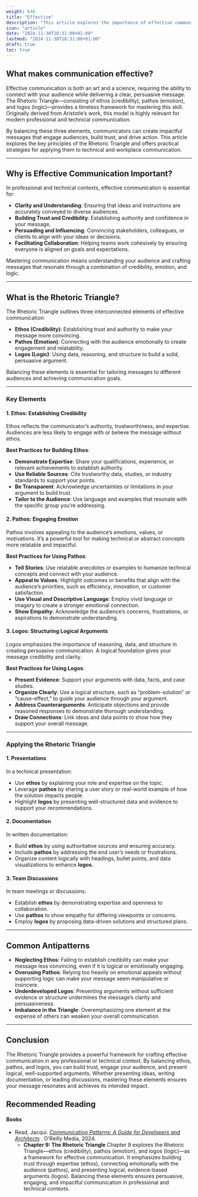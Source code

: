 ```yaml
---
weight: 640
title: "Effective"
description: "This article explores the importance of effective communication and its key components."
icon: "article"
date: "2024-11-30T18:31:00+01:00"
lastmod: "2024-11-30T18:31:00+01:00"
draft: true
toc: true
---
```

## What makes communication effective?

Effective communication is both an art and a science, requiring the ability to connect with your audience while delivering a clear, persuasive message. The Rhetoric Triangle—consisting of ethos (credibility), pathos (emotion), and logos (logic)—provides a timeless framework for mastering this skill. Originally derived from Aristotle’s work, this model is highly relevant for modern professional and technical communication.

By balancing these three elements, communicators can create impactful messages that engage audiences, build trust, and drive action. This article explores the key principles of the Rhetoric Triangle and offers practical strategies for applying them to technical and workplace communication.

---

## Why is Effective Communication Important?

In professional and technical contexts, effective communication is essential for:

* **Clarity and Understanding**: Ensuring that ideas and instructions are accurately conveyed to diverse audiences.
* **Building Trust and Credibility**: Establishing authority and confidence in your message.
* **Persuading and Influencing**: Convincing stakeholders, colleagues, or clients to align with your ideas or decisions.
* **Facilitating Collaboration**: Helping teams work cohesively by ensuring everyone is aligned on goals and expectations.

Mastering communication means understanding your audience and crafting messages that resonate through a combination of credibility, emotion, and logic.

---

## What is the Rhetoric Triangle?

The Rhetoric Triangle outlines three interconnected elements of effective communication:

* **Ethos (Credibility)**: Establishing trust and authority to make your message more convincing.
* **Pathos (Emotion)**: Connecting with the audience emotionally to create engagement and relatability.
* **Logos (Logic)**: Using data, reasoning, and structure to build a solid, persuasive argument.

Balancing these elements is essential for tailoring messages to different audiences and achieving communication goals.

---

### Key Elements

#### 1. Ethos: Establishing Credibility

Ethos reflects the communicator’s authority, trustworthiness, and expertise. Audiences are less likely to engage with or believe the message without ethos.

**Best Practices for Building Ethos**:

* **Demonstrate Expertise**: Share your qualifications, experience, or relevant achievements to establish authority.
* **Use Reliable Sources**: Cite trustworthy data, studies, or industry standards to support your points.
* **Be Transparent**: Acknowledge uncertainties or limitations in your argument to build trust.
* **Tailor to the Audience**: Use language and examples that resonate with the specific group you’re addressing.

#### 2. Pathos: Engaging Emotion

Pathos involves appealing to the audience’s emotions, values, or motivations. It’s a powerful tool for making technical or abstract concepts more relatable and impactful.

**Best Practices for Using Pathos**:

* **Tell Stories**: Use relatable anecdotes or examples to humanize technical concepts and connect with your audience.
* **Appeal to Values**: Highlight outcomes or benefits that align with the audience’s priorities, such as efficiency, innovation, or customer satisfaction.
* **Use Visual and Descriptive Language**: Employ vivid language or imagery to create a stronger emotional connection.
* **Show Empathy**: Acknowledge the audience’s concerns, frustrations, or aspirations to demonstrate understanding.

#### 3. Logos: Structuring Logical Arguments

Logos emphasizes the importance of reasoning, data, and structure in creating persuasive communication. A logical foundation gives your message credibility and clarity.

**Best Practices for Using Logos**:

* **Present Evidence**: Support your arguments with data, facts, and case studies.
* **Organize Clearly**: Use a logical structure, such as “problem-solution” or “cause-effect,” to guide your audience through your argument.
* **Address Counterarguments**: Anticipate objections and provide reasoned responses to demonstrate thorough understanding.
* **Draw Connections**: Link ideas and data points to show how they support your overall message.

---

### Applying the Rhetoric Triangle

#### 1. Presentations

In a technical presentation:

* Use **ethos** by explaining your role and expertise on the topic.
* Leverage **pathos** by sharing a user story or real-world example of how the solution impacts people.
* Highlight **logos** by presenting well-structured data and evidence to support your recommendations.

#### 2. Documentation

In written documentation:

* Build **ethos** by using authoritative sources and ensuring accuracy.
* Include **pathos** by addressing the end user’s needs or frustrations.
* Organize content logically with headings, bullet points, and data visualizations to enhance **logos**.

#### 3. Team Discussions

In team meetings or discussions:

* Establish **ethos** by demonstrating expertise and openness to collaboration.
* Use **pathos** to show empathy for differing viewpoints or concerns.
* Employ **logos** by proposing data-driven solutions and structured plans.

---

## Common Antipatterns

* **Neglecting Ethos**: Failing to establish credibility can make your message less convincing, even if it is logical or emotionally engaging.
* **Overusing Pathos**: Relying too heavily on emotional appeals without supporting logic can make your message seem manipulative or insincere.
* **Underdeveloped Logos**: Presenting arguments without sufficient evidence or structure undermines the message’s clarity and persuasiveness.
* **Imbalance in the Triangle**: Overemphasizing one element at the expense of others can weaken your overall communication.

---

## Conclusion

The Rhetoric Triangle provides a powerful framework for crafting effective communication in any professional or technical context. By balancing ethos, pathos, and logos, you can build trust, engage your audience, and present logical, well-supported arguments. Whether presenting ideas, writing documentation, or leading discussions, mastering these elements ensures your message resonates and achieves its intended impact.

## Recommended Reading

#### Books

* Read, Jacqui. *[Communication Patterns: A Guide for Developers and Architects](https://communicationpatternsbook.com/)* . O'Reilly Media, 2024.
  * **Chapter 9: The Rhetoric Triangle**
    Chapter 9 explores the Rhetoric Triangle—ethos (credibility), pathos (emotion), and logos (logic)—as a framework for effective communication. It emphasizes building trust through expertise (ethos), connecting emotionally with the audience (pathos), and presenting logical, evidence-based arguments (logos). Balancing these elements ensures persuasive, engaging, and impactful communication in professional and technical contexts.
